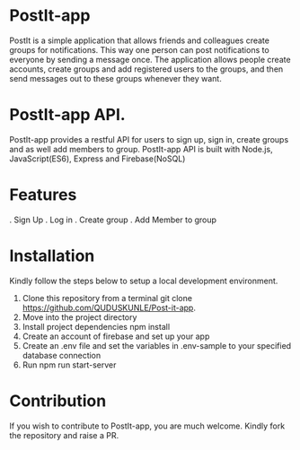# PostIt-app
PostIt is a simple application that allows friends and colleagues create groups for notifications. This way one person can post notifications to everyone by sending a message once. The application allows people create accounts, create groups and add registered users to the groups, and then send messages out to these groups whenever they want.

# PostIt-app API.
PostIt-app provides a restful API for users to sign up, sign in, create groups and as well add members to group. 
PostIt-app API is built with Node.js, JavaScript(ES6), Express and Firebase(NoSQL)

# Features
. Sign Up
. Log in
. Create group
. Add Member to group

# Installation
Kindly follow the steps below to setup a local development environment.
1. Clone this repository from a terminal git clone https://github.com/QUDUSKUNLE/Post-it-app.
2. Move into the project directory
3. Install project dependencies npm install
4. Create an account of firebase and set up your app
5. Create an .env file and set the variables in .env-sample to your specified database connection
6. Run npm run start-server

# Contribution
If you wish to contribute to PostIt-app, you are much welcome. Kindly fork the repository and raise a PR.
